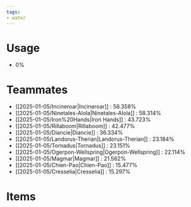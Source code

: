 ```yaml
---
tags:
- water
---
```

# Usage
- 0%
# Teammates
- [[2025-01-05/Incineroar|Incineroar]] : 58.358%
- [[2025-01-05/Ninetales-Alola|Ninetales-Alola]] : 58.314%
- [[2025-01-05/Iron%20Hands|Iron Hands]] : 43.723%
- [[2025-01-05/Rillaboom|Rillaboom]] : 42.477%
- [[2025-01-05/Diancie|Diancie]] : 36.334%
- [[2025-01-05/Landorus-Therian|Landorus-Therian]] : 23.184%
- [[2025-01-05/Tornadus|Tornadus]] : 23.151%
- [[2025-01-05/Ogerpon-Wellspring|Ogerpon-Wellspring]] : 22.114%
- [[2025-01-05/Magmar|Magmar]] : 21.562%
- [[2025-01-05/Chien-Pao|Chien-Pao]] : 15.477%
- [[2025-01-05/Cresselia|Cresselia]] : 15.297%
# Items
